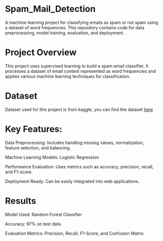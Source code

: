 # Spam_Mail_Detection

A machine learning project for classifying emails as spam or not spam using a dataset of word frequencies. This repository contains code for data preprocessing, model training, evaluation, and deployment.

# Project Overview

This project uses supervised learning to build a spam email classifier. It processes a dataset of email content represented as word frequencies and applies various machine learning techniques for classification.

# Dataset
Dataset used for this project is from kaggle, you can find the dataset [here](https://www.kaggle.com/datasets/balaka18/email-spam-classification-dataset-csv)

# Key Features:

Data Preprocessing: Includes handling missing values, normalization, feature selection, and balancing.

Machine Learning Models: Logistic Regression

Performance Evaluation: Uses metrics such as accuracy, precision, recall, and F1-score.

Deployment Ready: Can be easily integrated into web applications.

# Results

Model Used: Random Forest Classifier

Accuracy: 97% on test data.

Evaluation Metrics: Precision, Recall, F1-Score, and Confusion Matrix.
